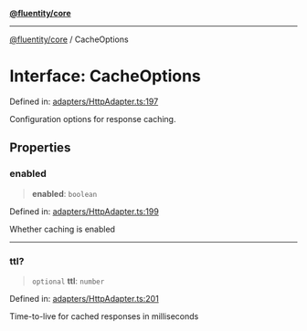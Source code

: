 [**@fluentity/core**](../README.md)

***

[@fluentity/core](../globals.md) / CacheOptions

# Interface: CacheOptions

Defined in: [adapters/HttpAdapter.ts:197](https://github.com/cedricpierre/fluentity-core/blob/26f05b6b1157becd5e413d332a8cbeb24afb2c36/src/adapters/HttpAdapter.ts#L197)

Configuration options for response caching.

## Properties

### enabled

> **enabled**: `boolean`

Defined in: [adapters/HttpAdapter.ts:199](https://github.com/cedricpierre/fluentity-core/blob/26f05b6b1157becd5e413d332a8cbeb24afb2c36/src/adapters/HttpAdapter.ts#L199)

Whether caching is enabled

***

### ttl?

> `optional` **ttl**: `number`

Defined in: [adapters/HttpAdapter.ts:201](https://github.com/cedricpierre/fluentity-core/blob/26f05b6b1157becd5e413d332a8cbeb24afb2c36/src/adapters/HttpAdapter.ts#L201)

Time-to-live for cached responses in milliseconds
